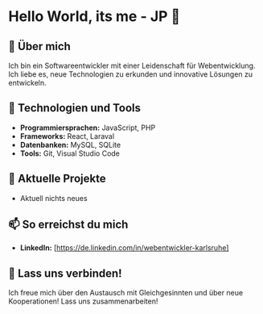 # Hello World, its me - JP 👋

## 🚀 Über mich
Ich bin ein Softwareentwickler mit einer Leidenschaft für Webentwicklung. 
Ich liebe es, neue Technologien zu erkunden und innovative Lösungen zu entwickeln.

## 🔧 Technologien und Tools
- **Programmiersprachen:** JavaScript, PHP
- **Frameworks:** React, Laraval
- **Datenbanken:** MySQL, SQLite
- **Tools:** Git, Visual Studio Code

## 🌱 Aktuelle Projekte
- Aktuell nichts neues

## 📫 So erreichst du mich
- **LinkedIn:** [https://de.linkedin.com/in/webentwickler-karlsruhe]

## 🤝 Lass uns verbinden!
Ich freue mich über den Austausch mit Gleichgesinnten und über neue Kooperationen! Lass uns zusammenarbeiten!

